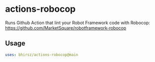 actions-robocop
=================

Runs Github Action that lint your Robot Framework code with Robocop: https://github.com/MarketSquare/robotframework-robocop

Usage
-----
```yaml
uses: bhirsz/actions-robocop@main
```
